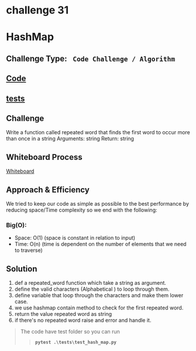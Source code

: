 # challenge 31
# HashMap

## Challenge Type: ` Code Challenge / Algorithm`


## [Code](hashmap-repeated-word.py)
## [tests](../tests/test_hash_map.py)


## Challenge

Write a function called repeated word that finds the first word to occur more than once in a string
Arguments: string
Return: string

## Whiteboard Process
[Whiteboard](CC31.jpg)

## Approach & Efficiency
We tried to keep our code as simple as possible to the best performance by reducing space/Time complexity
so we end with the following:

### Big(O):
- Space: O(1) (space is constant in relation to input)
- Time: O(n) (time is dependent on the number of elements that we need to traverse)


## Solution

1. def a  repeated_word function which take a string as argument.
2. define the valid characters (Alphabetical ) to loop through them.
3. define variable that loop through the characters and make them lower case.
4. we use hashmap contain method  to check for the first repeated word.
5. return the value  repeated word as string
6. if there's no repeated word raise and error and handle it.

>The code have test folder so you can run 
> >**`pytest .\tests\test_hash_map.py`** 